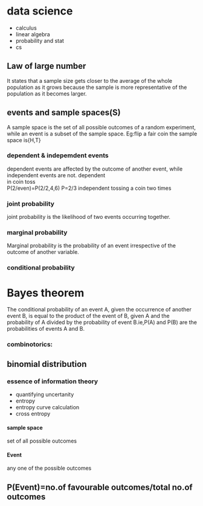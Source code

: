 # data science
* calculus
* linear algebra
* probability and stat
* cs
## Law of large number
   It states that a sample size gets closer to the average of the whole population as it grows because the sample is more representative of the population as it becomes larger.
## events and sample spaces(S)
   A sample space is the set of all possible outcomes of a random experiment, while an event is a subset of the sample space.
Eg:flip a fair coin the sample space is{H,T}
### dependent & indepemdent events
   dependent events are affected by the outcome of another event, while independent events are not.
   dependent                                            
   in coin toss                                        
   P(2/even)=P(2/2,4,6)
   P=2/3
   independent
   tossing a coin two times
### joint probability
   joint probability is the likelihood of two events occurring together.
### marginal probability
   Marginal probability is the probability of an event irrespective of the outcome of another variable.
### conditional probability 
# Bayes theorem
   The conditional probability of an event A, given the occurrence of another event B, is equal to the product of the event of B, given A and the probability of A divided by the probability of event B.ie,P(A) and P(B) are the probabilities of events A and B.
 ### combinotorics: 
 ## binomial distribution  
### essence of information theory
* quantifying uncertanity
* entropy
* entropy curve calculation
* cross entropy
#### sample space
  set of all possible outcomes
#### Event
  any one of the possible outcomes
## P(Event)=no.of favourable outcomes/total no.of outcomes
